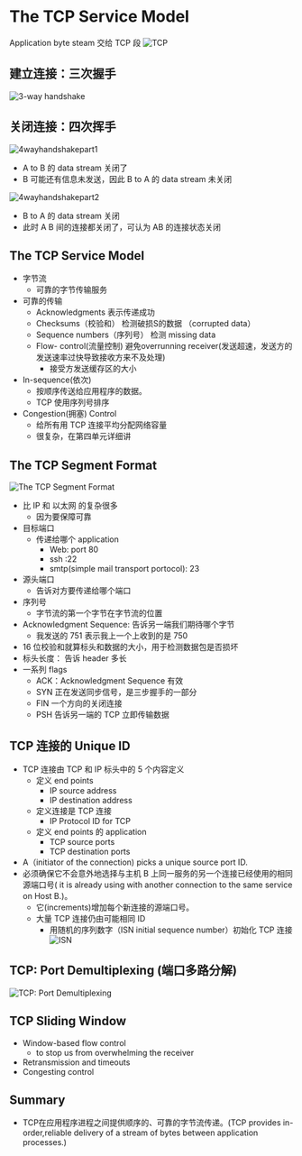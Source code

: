 # The TCP Service Model

Application byte steam 交给 TCP 段
![TCP](imgs/TCP.png)


## 建立连接：三次握手
![3-way handshake](imgs/3wayhandshake.png)


## 关闭连接：四次挥手   
![4wayhandshakepart1](imgs/4wayhandshakepart1.png)
- A to B 的 data stream 关闭了
- B 可能还有信息未发送，因此 B to A 的 data stream 未关闭
  
![4wayhandshakepart2](imgs/4wayhandshakepart2.png)
- B to A 的 data stream 关闭
- 此时 A B 间的连接都关闭了，可认为 AB 的连接状态关闭

## The TCP Service Model
- 字节流
  - 可靠的字节传输服务
- 可靠的传输
  - Acknowledgments 表示传递成功
  - Checksums（校验和） 检测破损S的数据 （corrupted data）
  - Sequence numbers（序列号） 检测 missing data
  - Flow- control(流量控制) 避免overrunning receiver(发送超速，发送方的发送速率过快导致接收方来不及处理)
    - 接受方发送缓存区的大小
- In-sequence(依次)
  - 按顺序传送给应用程序的数据。
  - TCP 使用序列号排序
- Congestion(拥塞) Control
  - 给所有用 TCP 连接平均分配网络容量
  - 很复杂，在第四单元详细讲

## The TCP Segment Format

![The TCP Segment Format](imgs/TCPHeader.png)
- 比 IP 和 以太网 的复杂很多
  - 因为要保障可靠
- 目标端口 
  - 传递给哪个 application
    - Web: port 80
    - ssh :22
    - smtp(simple mail transport portocol): 23
- 源头端口
  - 告诉对方要传递给哪个端口
- 序列号
  - 字节流的第一个字节在字节流的位置
- Acknowledgment Sequence: 告诉另一端我们期待哪个字节
  - 我发送的 751 表示我上一个上收到的是 750
- 16 位校验和就算标头和数据的大小，用于检测数据包是否损坏
- 标头长度： 告诉 header 多长
- 一系列 flags   
  - ACK：Acknowledgment Sequence 有效
  - SYN 正在发送同步信号，是三步握手的一部分
  - FIN 一个方向的关闭连接
  - PSH 告诉另一端的 TCP 立即传输数据

## TCP 连接的 Unique ID
- TCP 连接由 TCP 和 IP 标头中的 5 个内容定义
  - 定义 end points
    - IP source address
    - IP destination address
  - 定义连接是 TCP 连接
    - IP Protocol ID for TCP
  - 定义 end points 的 application
    - TCP source ports
    -  TCP destination ports
-  A（initiator of the connection) picks a unique source port ID.
  - 必须确保它不会意外地选择与主机 B 上同一服务的另一个连接已经使用的相同源端口号( it is already using with another connection to the same service on Host B.)。
    - 它(increments)增加每个新连接的源端口号。
    - 大量 TCP 连接仍由可能相同 ID
      - 用随机的序列数字（ISN initial sequence number）初始化 TCP 连接![ISN](imgs/UniqueID.png)

## TCP: Port Demultiplexing (端口多路分解) 
![TCP: Port Demultiplexing](imgs/TCPPortDemultiplexing.png)
 

## TCP Sliding Window

- Window-based flow control 
  - to stop us from overwhelming the receiver
- Retransmission and timeouts
- Congesting control

## Summary
- TCP在应用程序进程之间提供顺序的、可靠的字节流传递。(TCP provides in-order,reliable delivery of a stream of bytes between application processes.)


 